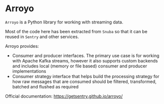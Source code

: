 # Arroyo

`Arroyo` is a Python library for working with streaming data.

Most of the code here has been extracted from `Snuba` so that it can be reused in `Sentry` and other services.

Arroyo provides:

* Consumer and producer interfaces. The primary use case is for working with Apache Kafka streams, however it also supports custom backends and includes local (memory or file based) consumer and producer implementations
* Consumer strategy interface that helps build the processing strategy for how raw messages that are consumed should be filtered, transformed, batched and flushed as required

Official documentation: https://getsentry.github.io/arroyo/
